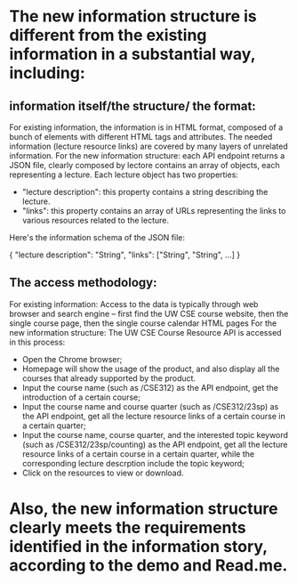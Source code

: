 # The new information structure is different from the existing information in a substantial way, including:

## information itself/the structure/ the format:

For existing information, the information is in HTML format, composed of a bunch of elements with different HTML tags and attributes. The needed information (lecture resource links) are covered by many layers of unrelated information.
For the new information structure: each API endpoint returns a JSON file, clearly composed by lectore contains an array of objects, each representing a lecture. Each lecture object has two properties:

- "lecture description": this property contains a string describing the lecture.
- "links": this property contains an array of URLs representing the links to various resources related to the lecture.

Here's the information schema of the JSON file:

{
"lecture description": "String",
"links": ["String", "String", ...]
}

## The access methodology:

For existing information: Access to the data is typically through web browser and search engine – first find the UW CSE course website, then the single course page, then the single course calendar HTML pages
For the new information structure: The UW CSE Course Resource API is accessed in this process:

- Open the Chrome browser;
- Homepage will show the usage of the product, and also display all the courses that already supported by the product.
- Input the course name (such as /CSE312) as the API endpoint, get the introduction of a certain course;
- Input the course name and course quarter (such as /CSE312/23sp) as the API endpoint, get all the lecture resource links of a certain course in a certain quarter;
- Input the course name, course quarter, and the interested topic keyword (such as /CSE312/23sp/counting) as the API endpoint, get all the lecture resource links of a certain course in a certain quarter, while the corresponding lecture descrption include the topic keyword;
- Click on the resources to view or download.

# Also, the new information structure clearly meets the requirements identified in the information story, according to the demo and Read.me.
